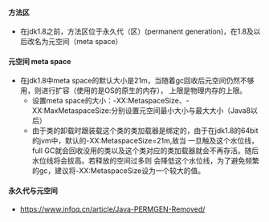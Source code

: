 #### 方法区
* 在jdk1.8之前，方法区位于永久代（区）(permanent generation)，在1.8及以后改名为元空间（meta space）
#### 元空间 meta space
* 在jdk1.8中meta space的默认大小是21m，当随着gc回收后元空间仍然不够用，则进行扩容（使用的是OS的原生的内存），
    上限是物理内存的上限。
    * 设置meta space的大小：-XX:MetaspaceSize、-XX:MaxMetaspaceSize:分别设置元空间最小大小与最大大小（Java8以后）
    * 由于类的卸载时跟装载这个类的类加载器是绑定的，由于在jdk1.8的64bit的jvm中，默认的-XX:MetaspaceSize=21m,故当
        一旦触及这个水位线，full GC就会回收没用的类以及这个类对应的类加载器就会不再存活。随后水位线将会拔高。若释放的空间过多则
        会降低这个水位线，为了避免频繁的gc，建议将-XX:MetaspaceSize设为一个较大的值。
#### 永久代与元空间
* https://www.infoq.cn/article/Java-PERMGEN-Removed/
        

